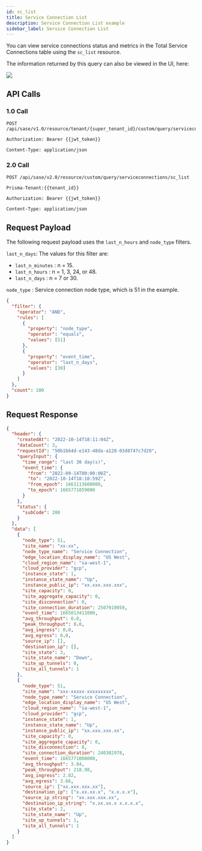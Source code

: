 ```yaml
---
id: sc_list
title: Service Connection List
description: Service Connection List example
sidebar_label: Service Connection List
---
```


You can view service connections status and metrics in the Total Service Connections table using the `sc_list` resource.

The information returned by this query can also be viewed in the UI, here:

![](/access/img/sc_list_img.png)

## API Calls

### 1.0 Call

    POST /api/sase/v1.0/resource/tenant/{super_tenant_id}/custom/query/serviceconnections/sc_list

    Authorization: Bearer {{jwt_token}}

    Content-Type: application/json

### 2.0 Call

    POST /api/sase/v2.0/resource/custom/query/serviceconnections/sc_list

    Prisma-Tenant:{{tenant_id}}

    Authorization: Bearer {{jwt_token}}

    Content-Type: application/json

## Request Payload

The following request payload uses the `last_n_hours` and `node_type` filters.

`last_n_days`: The values for this filter are:

- `last_n_minutes` : n = 15.
- `last_n_hours` : n = 1, 3, 24, or 48.
- `last_n_days` : n = 7 or 30.

`node_type` : Service connection node type, which is 51 in the example.

```json
{
  "filter": {
    "operator": "AND",
    "rules": [
      {
        "property": "node_type",
        "operator": "equals",
        "values": [51]
      },
      {
        "property": "event_time",
        "operator": "last_n_days",
        "values": [30]
      }
    ]
  },
  "count": 100
}
```

## Request Response

```json
{
  "header": {
    "createdAt": "2022-10-14T18:11:04Z",
    "dataCount": 3,
    "requestId": "50b1b64d-e143-48da-a128-03d8747c7d20",
    "queryInput": {
      "time_range": "last 30 day(s)",
      "event_time": {
        "from": "2022-09-14T00:00:00Z",
        "to": "2022-10-14T18:10:59Z",
        "from_epoch": 1663113600000,
        "to_epoch": 1665771059000
      }
    },
    "status": {
      "subCode": 200
    }
  },
  "data": [
    {
      "node_type": 51,
      "site_name": "xx-xx",
      "node_type_name": "Service Connection",
      "edge_location_display_name": "US West",
      "cloud_region_name": "sa-west-1",
      "cloud_provider": "gcp",
      "instance_state": 1,
      "instance_state_name": "Up",
      "instance_public_ip": "xx.xxx.xxx.xxx",
      "site_capacity": 0,
      "site_aggregate_capacity": 0,
      "site_disconnection": 0,
      "site_connection_duration": 2507910059,
      "event_time": 1665013411000,
      "avg_throughput": 0.0,
      "peak_throughput": 0.0,
      "avg_ingress": 0.0,
      "avg_egress": 0.0,
      "source_ip": [],
      "destination_ip": [],
      "site_state": 3,
      "site_state_name": "Down",
      "site_up_tunnels": 0,
      "site_all_tunnels": 1
    },
    {
      "node_type": 51,
      "site_name": "xxx-xxxxx-xxxxxxxxx",
      "node_type_name": "Service Connection",
      "edge_location_display_name": "US West",
      "cloud_region_name": "sa-west-1",
      "cloud_provider": "gcp",
      "instance_state": 1,
      "instance_state_name": "Up",
      "instance_public_ip": "xx.xxx.xxx.xx",
      "site_capacity": 0,
      "site_aggregate_capacity": 0,
      "site_disconnection": 8,
      "site_connection_duration": 240302978,
      "event_time": 1665771008000,
      "avg_throughput": 3.84,
      "peak_throughput": 218.98,
      "avg_ingress": 2.82,
      "avg_egress": 3.66,
      "source_ip": ["xx.xxx.xxx.xx"],
      "destination_ip": ["x.xx.xx.x", "x.x.x.x"],
      "source_ip_string": "xx.xxx.xxx.xx",
      "destination_ip_string": "x.xx.xx.x x.x.x.x",
      "site_state": 2,
      "site_state_name": "Up",
      "site_up_tunnels": 1,
      "site_all_tunnels": 1
    }
  ]
}
```
